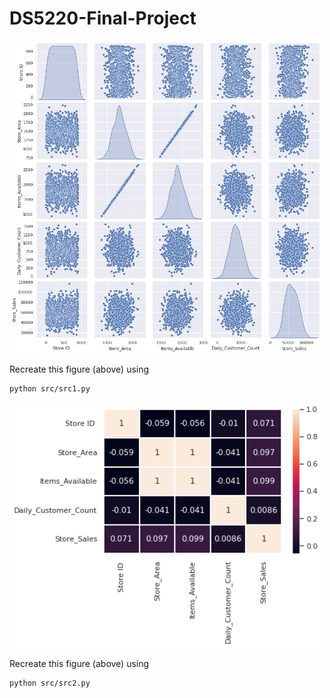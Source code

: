 # DS5220-Final-Project




<img src="figs/fig1.png" width="500">

Recreate this figure (above) using 

```
python src/src1.py
```


<img src="figs/fig2.png" width="500">

Recreate this figure (above) using 

```
python src/src2.py
```
